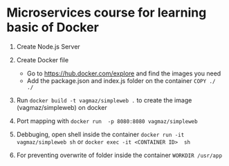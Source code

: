 # Microservices course for learning basic of Docker

1.  Create Node.js Server

2.  Create Docker file
    -   Go to https://hub.docker.com/explore and find the images you need
    -   Add the package.json and index.js folder on the container `COPY ./ ./`

3.  Run `docker build -t vagmaz/simpleweb .`  to create the image (vagmaz/simpleweb) on docker

4.  Port mapping with  `docker run  -p 8080:8080 vagmaz/simpleweb`

5.  Debbuging, open shell inside the container `docker run -it vagmaz/simpleweb sh` or `docker exec -it <CONTAINER ID>  sh`

6.  For preventing overwrite of folder inside the container `WORKDIR /usr/app`




